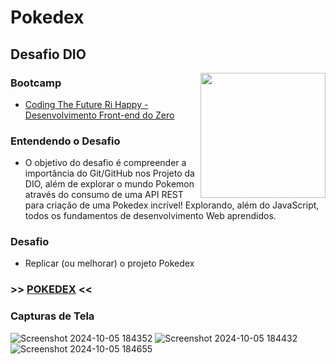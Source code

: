 # Pokedex
## Desafio DIO
<img align="right" width="200" src="https://github.com/user-attachments/assets/253bdb46-2358-450d-a72d-51dba830d91d">

### Bootcamp
- [Coding The Future Ri Happy -Desenvolvimento Front-end do Zero](https://www.dio.me/bootcamp/coding-future-front-end-do-zero)

### Entendendo o Desafio
- O objetivo do desafio é compreender a importância do Git/GitHub nos Projeto da DIO, além de explorar o mundo Pokemon através do consumo de uma API REST para criação de uma Pokedex incrível! Explorando, além do JavaScript, todos os fundamentos de desenvolvimento Web aprendidos.

### Desafio
- Replicar (ou melhorar) o projeto Pokedex

### >> [POKEDEX](https://jmsmarcelo.github.io/pokedex-web/) <<

### Capturas de Tela
![Screenshot 2024-10-05 184352](https://github.com/user-attachments/assets/24961940-b4d7-4b1d-9419-168d138974f9)
![Screenshot 2024-10-05 184432](https://github.com/user-attachments/assets/a24e4af3-d528-4faa-aa5d-cd8ad764712b)
![Screenshot 2024-10-05 184655](https://github.com/user-attachments/assets/218850f0-ff8a-4d1e-8bda-ea96798607b5)
